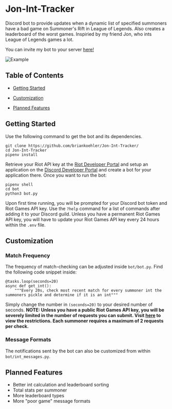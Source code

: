 # Jon-Int-Tracker
Discord bot to provide updates when a dynamic list of specified summoners have a bad game on Summoner's Rift in League of Legends.  Also creates a leaderboard of the worst games.  Inspiried by my friend Jon, who ints League of Legends games a lot.

You can invite my bot to your server [here!](https://discord.com/api/oauth2/authorize?client_id=769327183008235540&permissions=8&scope=bot)

![Example](https://i.imgur.com/XyiLhB0.png)


## Table of Contents
- [Getting Started](https://github.com/briankoehler/Jon-Int-Tracker#getting-started)

- [Customization](https://github.com/briankoehler/Jon-Int-Tracker#customization)

- [Planned Features](https://github.com/briankoehler/Jon-Int-Tracker#planned-features)


## Getting Started
Use the following command to get the bot and its dependencies.
```
git clone https://github.com/briankoehler/Jon-Int-Tracker/
cd Jon-Int-Tracker
pipenv install
```
Retrieve your Riot API key at the [Riot Developer Portal](https://developer.riotgames.com/) and setup an application on the [Discord Developer Portal](https://discord.com/developers/docs/intro) and create a bot for your application there.  Once you want to run the bot:
```
pipenv shell
cd bot
python3 bot.py
```
Upon first time running, you will be prompted for your Discord bot token and Riot Games API key.  Use the ```?help``` command for a list of commands after adding it to your Discord guild.  Unless you have a permanent Riot Games API key, you will have to update your Riot Games API key every 24 hours within the ```.env``` file.


## Customization
### Match Frequency
The frequency of match-checking can be adjusted inside ```bot/bot.py```.  Find the following code snippet inside:
```
@tasks.loop(seconds=20)
async def get_int():
    """Every 20s, check most recent match for every summoner int the summoners pickle and determine if it is an int"""
```
Simply change the number in ```(seconds=20)``` to your desired number of seconds.  **NOTE: Unless you have a public Riot Games API key, you will be severely limited in the number of requests you can submit.  Visit [here](https://developer.riotgames.com/docs/portal#web-apis) to view the restrictions.  Each summoner requires a maximum of 2 requests per check.**

### Message Formats
The notifications sent by the bot can also be customized from within ```bot/int_messages.py```.


## Planned Features
* Better int calculation and leaderboard sorting
* Total stats per summoner
* More leaderboard types
* More "poor game" message formats
